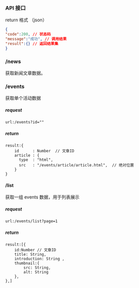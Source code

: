 ### API 接口

return 格式 （json）

```json
{
"code":200, // 状态码
"message":"成功", // 调用结果
"result":{} // 返回结果集
}
```



### /news

获取新闻文章数据。

### /events

 获取单个活动数据

##### request

```
url:/events?id=""
```

##### return

```
result:{
	id      : Number  // 文章ID
	article : {
	  type  : "html",      
	  src   : "/events/article/article.html",  // 绝对位置
	}
}
```



#### /list

获取一组 events 数据，用于列表展示

##### **request**

```
url:/events/list?page=1
```

##### return

```
result:[{
	id:Number // 文章ID
	title: String,
	introduction: String ,
	thumbnail:{
		src: String,
		alt: String
	},
},]
```

#### 

